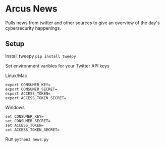 # Arcus News
Pulls news from twitter and other sources to give an overview of the day's 
cybersecurity happenings.

## Setup
Install tweepy
`pip install tweepy`

Set environment varibles for your Twitter API keys


Linux/Mac
```
export CONSUMER_KEY=
export CONSUMER_SECRET=
export ACCESS_TOKEN=
export ACCESS_TOKEN_SECRET= 
```

Windows
```
set CONSUMER_KEY=
set CONSUMER_SECRET=
set ACCESS_TOKEN=
set ACCESS_TOKEN_SECRET= 
```

Run `python3 news.py`